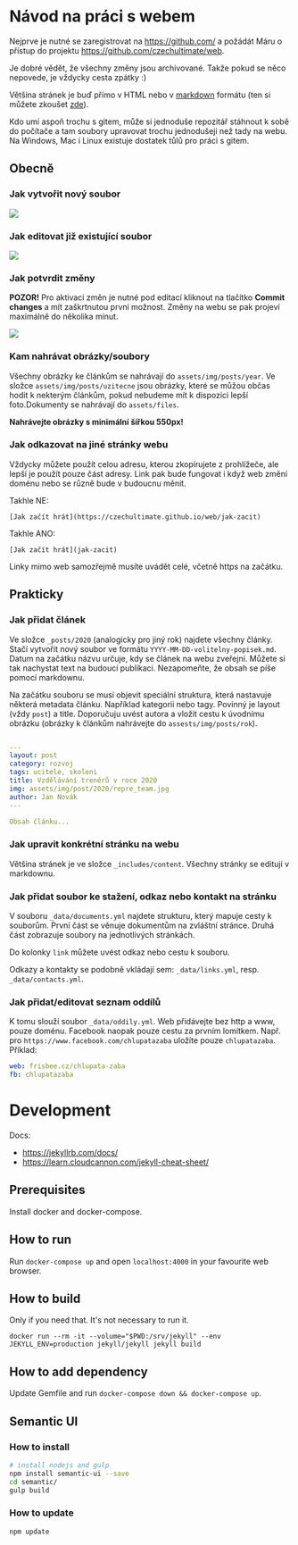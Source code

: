 # Návod na práci s webem

Nejprve je nutné se zaregistrovat na https://github.com/ a požádát Máru o přístup do projektu https://github.com/czechultimate/web.

Je dobré vědět, že všechny změny jsou archivované. Takže pokud se něco nepovede, je vždycky cesta zpátky :)

Většina stránek je buď přímo v HTML nebo v [markdown](https://github.com/adam-p/markdown-here/wiki/Markdown-Cheatsheet) formátu (ten si můžete zkoušet [zde](https://stackedit.io)).

Kdo umí aspoň trochu s gitem, může si jednoduše repozitář stáhnout k sobě do počítače a tam soubory upravovat trochu jednodušeji než tady na webu. Na Windows, Mac i Linux existuje dostatek tůlů pro práci s gitem.

## Obecně

### Jak vytvořit nový soubor

![](tutorial/new_file.png)

### Jak editovat již existující soubor

![](tutorial/edit_file.png)

### Jak potvrdit změny

**POZOR!** Pro aktivaci změn je nutné pod editací kliknout na tlačítko **Commit changes** a mít zaškrtnutou první možnost. Změny na webu se pak projeví maximálně do několika minut.

![](tutorial/commit.png)

### Kam nahrávat obrázky/soubory

Všechny obrázky ke článkům se nahrávají do `assets/img/posts/year`. Ve složce `assets/img/posts/uzitecne` jsou obrázky, které se můžou občas hodit k nekterým článkům, pokud nebudeme mít k dispozici lepší foto.Dokumenty se nahrávají do `assets/files`.

**Nahrávejte obrázky s minimální šířkou 550px!**

### Jak odkazovat na jiné stránky webu

Vždycky můžete použít celou adresu, kterou zkopírujete z prohlížeče, ale lepší je použít pouze část adresy. Link pak bude fungovat i když web změní doménu nebo se různě bude v budoucnu měnit.

Takhle NE:
```
[Jak začít hrát](https://czechultimate.github.io/web/jak-zacit)
```

Takhle ANO:
```
[Jak začít hrát](jak-zacit)
```

Linky mimo web samozřejmě musíte uvádět celé, včetně https na začátku.

## Prakticky

### Jak přidat článek

Ve složce `_posts/2020` (analogicky pro jiný rok)  najdete všechny články. Stačí vytvořit nový soubor ve formátu `YYYY-MM-DD-volitelny-popisek.md`. Datum na začátku názvu určuje, kdy se článek na webu zveřejní. Můžete si tak nachystat text na budoucí publikaci. Nezapomeňte, že obsah se píše pomocí markdownu. 

Na začátku souboru se musí objevit speciální struktura, která nastavuje některá metadata článku. Například kategorii nebo tagy. Povinný je layout (vždy `post`) a title. Doporučuju uvést autora a vložit cestu k úvodnímu obrázku (obrázky k článkům nahrávejte do `assests/img/posts/rok`).

```yml

---
layout: post
category: rozvoj
tags: ucitele, skoleni
title: Vzdělávání trenérů v roce 2020
img: assets/img/post/2020/repre_team.jpg
author: Jan Novák
---

Obsah článku...
```

### Jak upravit konkrétní stránku na webu

Většina stránek je ve složce `_includes/content`. Všechny stránky se editují v markdownu.

### Jak přidat soubor ke stažení, odkaz nebo kontakt na stránku

V souboru `_data/documents.yml` najdete strukturu, který mapuje cesty k souborům. První část se věnuje dokumentům na zvláštní stránce. Druhá část zobrazuje soubory na jednotlivých stránkách.

Do kolonky `link` můžete uvést odkaz nebo cestu k souboru.

Odkazy a kontakty se podobně vkládají sem: `_data/links.yml`, resp. `_data/contacts.yml`.

### Jak přidat/editovat seznam oddílů

K tomu slouží soubor `_data/oddily.yml`. Web přidávejte bez http a www, pouze doménu. Facebook naopak pouze cestu za prvním lomítkem. Např. pro `https://www.facebook.com/chlupatazaba` uložíte pouze `chlupatazaba`. Příklad:

```yml
web: frisbee.cz/chlupata-zaba
fb: chlupatazaba
```

# Development

Docs:
- https://jekyllrb.com/docs/
- https://learn.cloudcannon.com/jekyll-cheat-sheet/

## Prerequisites

Install docker and docker-compose.

## How to run

Run `docker-compose up` and open `localhost:4000` in your favourite web browser.

## How to build

Only if you need that. It's not necessary to run it.

```
docker run --rm -it --volume="$PWD:/srv/jekyll" --env JEKYLL_ENV=production jekyll/jekyll jekyll build
```

## How to add dependency

Update Gemfile and run `docker-compose down && docker-compose up`.

## Semantic UI

### How to install

```bash
# install nodejs and gulp
npm install semantic-ui --save
cd semantic/
gulp build
```

### How to update

```bash
npm update
```
